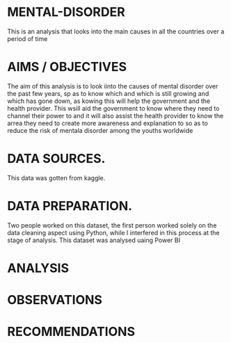 # MENTAL-DISORDER
This is an analysis that looks into the main causes in all the countries over a period of time
# AIMS / OBJECTIVES
The aim of this analysis is to look iinto the causes of mental disorder over the past few years, sp as to know which and which is still growing and which has gone down, as kowing this will help the government and the health provider. This wsill aid the government to know where they need to channel their power to and it will also assist the health provider to know the arrea they need to create more awareness and explanation to so as to reduce the risk of mentala disorder among the youths worldwide
# DATA SOURCES.
This data was gotten from kaggle.
# DATA PREPARATION.
Two people worked on this dataset, the first person worked solely on the data cleaning aspect using Python, while I interfered in this process at the stage of analysis. This dataset was analysed uaing Power BI
# ANALYSIS
# OBSERVATIONS
# RECOMMENDATIONS

